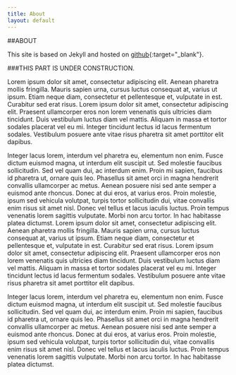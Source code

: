 ```yaml
---
title: About
layout: default
---
```


##ABOUT

This site is based on Jekyll and hosted on [github](http://github.com/platofrugal){:target="_blank"}.

###THIS PART IS UNDER CONSTRUCTION.

Lorem ipsum dolor sit amet, consectetur adipiscing elit. Aenean pharetra
mollis fringilla. Mauris sapien urna, cursus luctus consequat at, varius ut
ipsum. Etiam neque diam, consectetur et pellentesque et, vulputate in est.
Curabitur sed erat risus. Lorem ipsum dolor sit amet, consectetur adipiscing
elit. Praesent ullamcorper eros non lorem venenatis quis ultricies diam
tincidunt. Duis vestibulum luctus diam vel mattis. Aliquam in massa et tortor
sodales placerat vel eu mi. Integer tincidunt lectus id lacus fermentum
sodales. Vestibulum posuere ante vitae risus pharetra sit amet porttitor elit
dapibus.

Integer lacus lorem, interdum vel pharetra eu, elementum non enim. Fusce
dictum euismod magna, ut interdum elit suscipit ut. Sed molestie faucibus
sollicitudin. Sed vel quam dui, ac interdum enim. Proin mi sapien, faucibus id
pharetra ut, ornare quis leo. Phasellus sit amet orci in magna hendrerit
convallis ullamcorper ac metus. Aenean posuere nisi sed ante semper a euismod
ante rhoncus. Donec at dui eros, at varius eros. Proin molestie, ipsum sed
vehicula volutpat, turpis tortor sollicitudin dui, vitae convallis enim risus
sit amet nisl. Donec vel tellus et lacus iaculis luctus. Proin tempus
venenatis lorem sagittis vulputate. Morbi non arcu tortor. In hac habitasse
platea dictumst. Lorem ipsum dolor sit amet, consectetur adipiscing elit. Aenean pharetra
mollis fringilla. Mauris sapien urna, cursus luctus consequat at, varius ut
ipsum. Etiam neque diam, consectetur et pellentesque et, vulputate in est.
Curabitur sed erat risus. Lorem ipsum dolor sit amet, consectetur adipiscing
elit. Praesent ullamcorper eros non lorem venenatis quis ultricies diam
tincidunt. Duis vestibulum luctus diam vel mattis. Aliquam in massa et tortor
sodales placerat vel eu mi. Integer tincidunt lectus id lacus fermentum
sodales. Vestibulum posuere ante vitae risus pharetra sit amet porttitor elit
dapibus.

Integer lacus lorem, interdum vel pharetra eu, elementum non enim. Fusce
dictum euismod magna, ut interdum elit suscipit ut. Sed molestie faucibus
sollicitudin. Sed vel quam dui, ac interdum enim. Proin mi sapien, faucibus id
pharetra ut, ornare quis leo. Phasellus sit amet orci in magna hendrerit
convallis ullamcorper ac metus. Aenean posuere nisi sed ante semper a euismod
ante rhoncus. Donec at dui eros, at varius eros. Proin molestie, ipsum sed
vehicula volutpat, turpis tortor sollicitudin dui, vitae convallis enim risus
sit amet nisl. Donec vel tellus et lacus iaculis luctus. Proin tempus
venenatis lorem sagittis vulputate. Morbi non arcu tortor. In hac habitasse
platea dictumst.



